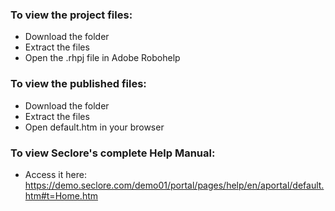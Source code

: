 ### To view the project files:
- Download the folder
- Extract the files
- Open the .rhpj file in Adobe Robohelp


### To view the published files:
- Download the folder 
- Extract the files
- Open default.htm in your browser

### To view Seclore's complete Help Manual:
- Access it here: https://demo.seclore.com/demo01/portal/pages/help/en/aportal/default.htm#t=Home.htm
